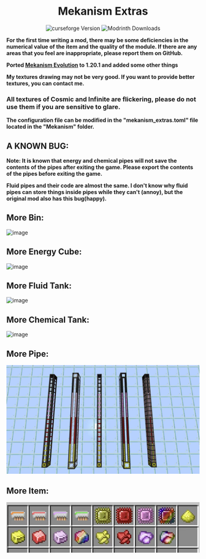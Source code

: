 <h1 align="center">Mekanism Extras</h1>
<p align="center">
    <img alt="curseforge Version" src="https://img.shields.io/curseforge/dt/1065433?style=plastic">
	<img alt="Modrinth Downloads" src="https://img.shields.io/curseforge/v/1065433?style=plastic">
</p>

**For the first time writing a mod, there may be some deficiencies in the numerical value of the item and the quality of the module. If there are any areas that you feel are inappropriate, please report them on GitHub.**

**Ported [Mekanism Evolution](https://github.com/Pocky-l/Mekanism-Evolution) to 1.20.1 and added some other things**

**My textures drawing may not be very good. If you want to provide better textures, you can contact me.**

### **All textures of Cosmic and Infinite are flickering, please do not use them if you are sensitive to glare.** ###

**The configuration file can be modified in the "mekanism_extras.toml" file located in the "Mekanism" folder.**

## A KNOWN BUG:

**Note: It is known that energy and chemical pipes will not save the contents of the pipes after exiting the game. Please export the contents of the pipes before exiting the game.**

**Fluid pipes and their code are almost the same. I don't know why fluid pipes can store things inside pipes while they can't (annoy), but the original mod also has this bug(happy).**

## More Bin:

![image](https://media.forgecdn.net/attachments/description/1026040/description_ef73c2f0-4b1d-44ef-825a-c956558e1bd9.png)

## More Energy Cube:

![image](https://media.forgecdn.net/attachments/description/1026040/description_a7767975-4ebc-4fdf-8049-1c51e136adfb.png)

## More Fluid Tank:

![image](https://media.forgecdn.net/attachments/description/1026040/description_93145b07-81a1-47f4-bb35-dd8637e99834.png)

## More Chemical Tank:

![image](https://media.forgecdn.net/attachments/description/1026040/description_8a12ee83-8716-4116-9c8c-da30f9c90f4f.png)

## More Pipe:

![Pipe](pic\Pipe.jpg)

## More Item:

![Item](pic\Item.jpg)